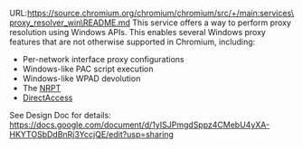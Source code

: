 URL:https://source.chromium.org/chromium/chromium/src/+/main:services\proxy_resolver_win\README.md
This service offers a way to perform proxy resolution using Windows APIs. This
enables several Windows proxy features that are not otherwise supported in
Chromium, including:
- Per-network interface proxy configurations
- Windows-like PAC script execution
- Windows-like WPAD devolution
- The [NRPT](https://docs.microsoft.com/en-us/previous-versions/windows/it-pro/windows-server-2012-R2-and-2012/dn593632(v=ws.11))
- [DirectAccess](https://docs.microsoft.com/en-us/windows-server/remote/remote-access/directaccess/directaccess)

See Design Doc for details:
https://docs.google.com/document/d/1yISJPmgdSppz4CMebU4yXA-HKYTOSbDdBnRj3YccjQE/edit?usp=sharing
